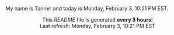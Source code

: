 My name is Tanner and today is Monday, February 3, 10:21 PM EST.

<p align="center">This <i>README</i> file is generated <b>every 3 hours</b>!</br>Last refresh: Monday, February 3, 10:21 PM EST<br /></p>
